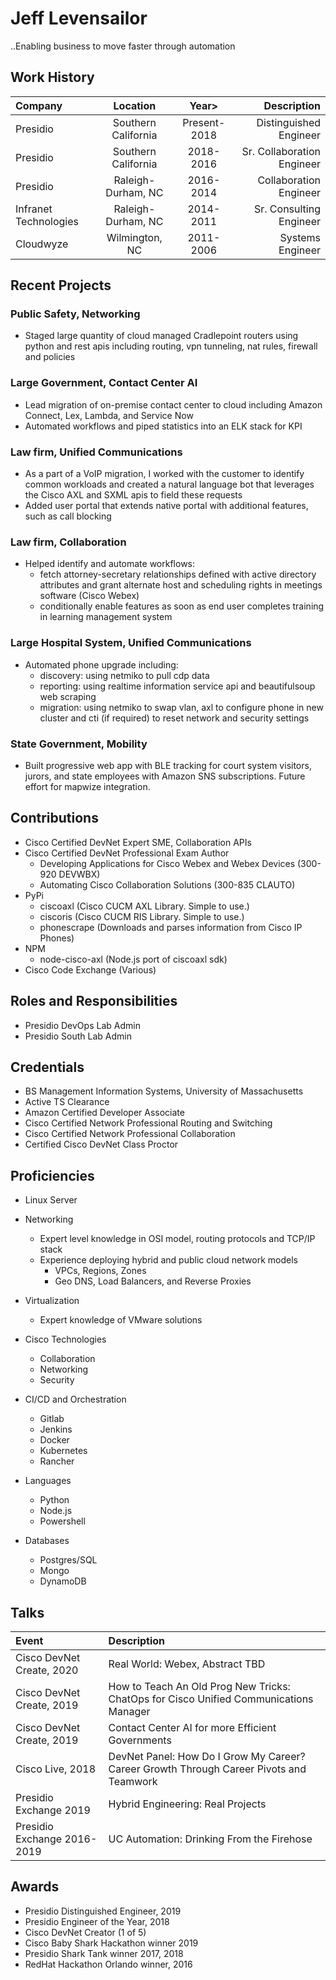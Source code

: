 # Jeff Levensailor

..Enabling business to move faster through automation

## Work History

| Company | Location | Year> | Description |
|:--------|:-------:|:-------:|--------:|
| Presidio | Southern California | Present-2018 | Distinguished Engineer |
| Presidio | Southern California | 2018-2016 | Sr. Collaboration Engineer |
| Presidio | Raleigh-Durham, NC | 2016-2014 | Collaboration Engineer |
| Infranet Technologies | Raleigh-Durham, NC | 2014-2011 | Sr. Consulting Engineer |
| Cloudwyze | Wilmington, NC | 2011-2006 | Systems Engineer |

## Recent Projects

### Public Safety, Networking
- Staged large quantity of cloud managed Cradlepoint routers using python and rest apis including routing, vpn tunneling, nat rules, firewall and policies

### Large Government, Contact Center AI
- Lead migration of on-premise contact center to cloud including Amazon Connect, Lex, Lambda, and Service Now 
- Automated workflows and piped statistics into an ELK stack for KPI

### Law firm, Unified Communications
- As a part of a VoIP migration, I worked with the customer to identify common workloads and created a natural language bot that leverages the Cisco AXL and SXML apis to field these requests
- Added user portal that extends native portal with additional features, such as call blocking

### Law firm, Collaboration
- Helped identify and automate workflows: 
  - fetch attorney-secretary relationships defined with active directory attributes and grant alternate host and scheduling rights in meetings software (Cisco Webex)
  - conditionally enable features as soon as end user completes training in learning management system
 
### Large Hospital System, Unified Communications
- Automated phone upgrade including: 
  - discovery: using netmiko to pull cdp data
  - reporting: using realtime information service api and beautifulsoup web scraping
  - migration: using netmiko to swap vlan, axl to configure phone in new cluster and cti (if required) to reset network and security settings

### State Government, Mobility
- Built progressive web app with BLE tracking for court system visitors, jurors, and state employees with Amazon SNS subscriptions. Future effort for mapwize integration.

## Contributions

- Cisco Certified DevNet Expert SME, Collaboration APIs
- Cisco Certified DevNet Professional Exam Author
  - Developing Applications for Cisco Webex and Webex Devices (300-920 DEVWBX)
  - Automating Cisco Collaboration Solutions (300-835 CLAUTO)
- PyPi
  - ciscoaxl (Cisco CUCM AXL Library. Simple to use.)
  - ciscoris (Cisco CUCM RIS Library. Simple to use.)
  - phonescrape (Downloads and parses information from Cisco IP Phones)
- NPM
  - node-cisco-axl (Node.js port of ciscoaxl sdk)
- Cisco Code Exchange (Various)

## Roles and Responsibilities

- Presidio DevOps Lab Admin
- Presidio South Lab Admin

## Credentials

- BS Management Information Systems, University of Massachusetts
- Active TS Clearance
- Amazon Certified Developer Associate
- Cisco Certified Network Professional Routing and Switching
- Cisco Certified Network Professional Collaboration
- Certified Cisco DevNet Class Proctor

## Proficiencies

- Linux Server

- Networking
  - Expert level knowledge in OSI model, routing protocols and TCP/IP stack
  - Experience deploying hybrid and public cloud network models
    - VPCs, Regions, Zones
    - Geo DNS, Load Balancers, and Reverse Proxies

- Virtualization
  - Expert knowledge of VMware solutions
  
- Cisco Technologies
  - Collaboration
  - Networking
  - Security
  
- CI/CD and Orchestration
  - Gitlab
  - Jenkins
  - Docker
  - Kubernetes
  - Rancher
  
- Languages
  - Python
  - Node.js
  - Powershell
  
- Databases
  - Postgres/SQL
  - Mongo
  - DynamoDB

## Talks

| Event | Description |
|:--------|:--------|
| Cisco DevNet Create, 2020 | Real World: Webex, Abstract TBD |
| Cisco DevNet Create, 2019 | How to Teach An Old Prog New Tricks: ChatOps for Cisco Unified Communications Manager |
| Cisco DevNet Create, 2019 | Contact Center AI for more Efficient Governments |
| Cisco Live, 2018 | DevNet Panel: How Do I Grow My Career? Career Growth Through Career Pivots and Teamwork |
| Presidio Exchange 2019 | Hybrid Engineering: Real Projects |
| Presidio Exchange 2016-2019 | UC Automation: Drinking From the Firehose |

## Awards

- Presidio Distinguished Engineer, 2019
- Presidio Engineer of the Year, 2018
- Cisco DevNet Creator (1 of 5)
- Cisco Baby Shark Hackathon winner 2019
- Presidio Shark Tank winner 2017, 2018
- RedHat Hackathon Orlando winner, 2016


[CTLive]: <https://www.ciscolive.com/global/on-demand-library.html?#/session/1522770682533001cfEK>
[CTCreate]: <https://developer.cisco.com/devnetcreate/2019/agenda>
[CTExchange]: <https://presidio.com>
